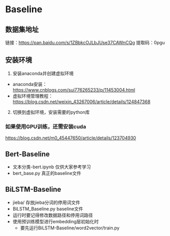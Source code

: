 # Baseline
## 数据集地址
链接：https://pan.baidu.com/s/1ZBbkcOJLbJUse37CAWnCQg 
提取码：0pgu
## 安装环境
1. 安装anaconda并创建虚拟环境
- anaconda安装：https://www.cnblogs.com/sui776265233/p/11453004.html
- 虚拟环境管理教程：https://blog.csdn.net/weixin_43267006/article/details/124847368
2. 切换到虚拟环境，安装需要的python库
### 如果使用GPU训练，还需安装cuda
https://blog.csdn.net/m0_45447650/article/details/123704930
## Bert-Baseline
- 文本分类-bert.ipynb 仅供大家参考学习
- bert_base.py 真正的baseline文件
## BiLSTM-Baseline
- jieba/ 存放jieba分词的停用词文件
- BiLSTM_Baseline.py baseline文件
- 运行时要记得修改数据路径和停用词路径
- 使用预训练模型进行embedding层初始化时
    - 要先运行BiLSTM-Baseline/word2vector/train.py
